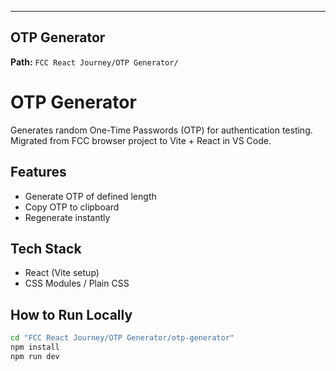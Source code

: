 
---

## **OTP Generator**
**Path:** `FCC React Journey/OTP Generator/`

# OTP Generator

Generates random One-Time Passwords (OTP) for authentication testing.  
Migrated from FCC browser project to Vite + React in VS Code.

## Features
- Generate OTP of defined length
- Copy OTP to clipboard
- Regenerate instantly

## Tech Stack
- React (Vite setup)
- CSS Modules / Plain CSS

## How to Run Locally
```bash
cd "FCC React Journey/OTP Generator/otp-generator"
npm install
npm run dev
